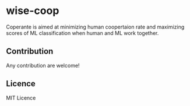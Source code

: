 # wise-coop

Coperante is aimed at minimizing human coopertaion rate and maximizing scores of ML classification when human and ML work together.



## Contribution
Any contribution are welcome!

## Licence
MIT Licence
